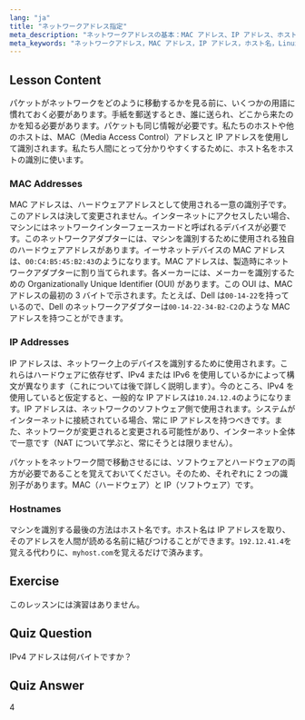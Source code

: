 ```yaml
---
lang: "ja"
title: "ネットワークアドレス指定"
meta_description: "ネットワークアドレスの基本：MAC アドレス、IP アドレス、ホスト名を学びます。デバイスがネットワーク上でどのように通信するかを理解します。Linux ネットワーキングの旅を始めましょう！"
meta_keywords: "ネットワークアドレス，MAC アドレス，IP アドレス，ホスト名，Linux ネットワーキング，初心者，チュートリアル，ガイド"
---
```


## Lesson Content

パケットがネットワークをどのように移動するかを見る前に、いくつかの用語に慣れておく必要があります。手紙を郵送するとき、誰に送られ、どこから来たのかを知る必要があります。パケットも同じ情報が必要です。私たちのホストや他のホストは、MAC（Media Access Control）アドレスと IP アドレスを使用して識別されます。私たち人間にとって分かりやすくするために、ホスト名をホストの識別に使います。

### MAC Addresses

MAC アドレスは、ハードウェアアドレスとして使用される一意の識別子です。このアドレスは決して変更されません。インターネットにアクセスしたい場合、マシンにはネットワークインターフェースカードと呼ばれるデバイスが必要です。このネットワークアダプターには、マシンを識別するために使用される独自のハードウェアアドレスがあります。イーサネットデバイスの MAC アドレスは、`00:C4:B5:45:B2:43`のようになります。MAC アドレスは、製造時にネットワークアダプターに割り当てられます。各メーカーには、メーカーを識別するための Organizationally Unique Identifier (OUI) があります。この OUI は、MAC アドレスの最初の 3 バイトで示されます。たとえば、Dell は`00-14-22`を持っているので、Dell のネットワークアダプターは`00-14-22-34-B2-C2`のような MAC アドレスを持つことができます。

### IP Addresses

IP アドレスは、ネットワーク上のデバイスを識別するために使用されます。これらはハードウェアに依存せず、IPv4 または IPv6 を使用しているかによって構文が異なります（これについては後で詳しく説明します）。今のところ、IPv4 を使用していると仮定すると、一般的な IP アドレスは`10.24.12.4`のようになります。IP アドレスは、ネットワークのソフトウェア側で使用されます。システムがインターネットに接続されている場合、常に IP アドレスを持つべきです。また、ネットワークが変更されると変更される可能性があり、インターネット全体で一意です（NAT について学ぶと、常にそうとは限りません）。

パケットをネットワーク間で移動させるには、ソフトウェアとハードウェアの両方が必要であることを覚えておいてください。そのため、それぞれに 2 つの識別子があります。MAC（ハードウェア）と IP（ソフトウェア）です。

### Hostnames

マシンを識別する最後の方法はホスト名です。ホスト名は IP アドレスを取り、そのアドレスを人間が読める名前に結びつけることができます。`192.12.41.4`を覚える代わりに、`myhost.com`を覚えるだけで済みます。

## Exercise

このレッスンには演習はありません。

## Quiz Question

IPv4 アドレスは何バイトですか？

## Quiz Answer

4
